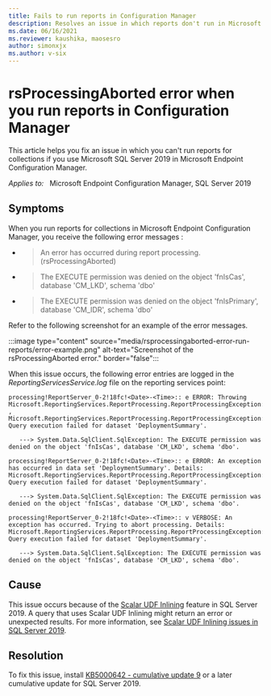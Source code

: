 ```yaml
---
title: Fails to run reports in Configuration Manager
description: Resolves an issue in which reports don't run in Microsoft Endpoint Configuration Manager if SQL Server 2019 is used.
ms.date: 06/16/2021
ms.reviewer: kaushika, maosesro
author: simonxjx
ms.author: v-six
---
```

# rsProcessingAborted error when you run reports in Configuration Manager

This article helps you fix an issue in which you can't run reports for collections if you use Microsoft SQL Server 2019 in Microsoft Endpoint Configuration Manager.

_Applies to:_ &nbsp; Microsoft Endpoint Configuration Manager, SQL Server 2019

## Symptoms

When you run reports for collections in Microsoft Endpoint Configuration Manager, you receive the following error messages :

- > An error has occurred during report processing. (rsProcessingAborted)
- > The EXECUTE permission was denied on the object 'fnIsCas', database 'CM_LKD', schema 'dbo'
- > The EXECUTE permission was denied on the object 'fnIsPrimary', database 'CM_IDR', schema 'dbo'

Refer to the following screenshot for an example of the error messages.

:::image type="content" source="media/rsprocessingaborted-error-run-reports/error-example.png" alt-text="Screenshot of the rsProcessingAborted error." border="false":::

When this issue occurs, the following error entries are logged in the *ReportingServicesService.log* file on the reporting services point:

```output
processing!ReportServer_0-2!18fc!<Date>-<Time>:: e ERROR: Throwing Microsoft.ReportingServices.ReportProcessing.ReportProcessingException: , Microsoft.ReportingServices.ReportProcessing.ReportProcessingException: Query execution failed for dataset 'DeploymentSummary'.

   ---> System.Data.SqlClient.SqlException: The EXECUTE permission was denied on the object 'fnIsCas', database 'CM_LKD', schema 'dbo'.

processing!ReportServer_0-2!18fc!<Date>-<Time>:: e ERROR: An exception has occurred in data set 'DeploymentSummary'. Details: Microsoft.ReportingServices.ReportProcessing.ReportProcessingException: Query execution failed for dataset 'DeploymentSummary'.

   ---> System.Data.SqlClient.SqlException: The EXECUTE permission was denied on the object 'fnIsCas', database 'CM_LKD', schema 'dbo'.

processing!ReportServer_0-2!18fc!<Date>-<Time>:: v VERBOSE: An exception has occurred. Trying to abort processing. Details: Microsoft.ReportingServices.ReportProcessing.ReportProcessingException: Query execution failed for dataset 'DeploymentSummary'.

   ---> System.Data.SqlClient.SqlException: The EXECUTE permission was denied on the object 'fnIsCas', database 'CM_LKD', schema 'dbo'.
```

## Cause

This issue occurs because of the [Scalar UDF Inlining](/sql/relational-databases/user-defined-functions/scalar-udf-inlining) feature in SQL Server 2019. A query that uses Scalar UDF Inlining might return an error or unexpected results. For more information, see [Scalar UDF Inlining issues in SQL Server 2019](https://support.microsoft.com/help/4538581).

## Resolution

To fix this issue, install [KB5000642 - cumulative update 9](https://support.microsoft.com/help/5000642) or a later cumulative update for SQL Server 2019.
